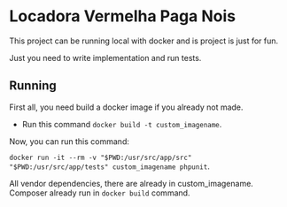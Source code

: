 # Locadora Vermelha Paga Nois

This project can be running local with docker and is project is just for fun.

Just you need to write implementation and run tests.

## Running

First all, you need build a docker image if you already not made.

* Run this command `docker build -t custom_imagename`.

Now, you can run this command:

`docker run -it --rm -v "$PWD:/usr/src/app/src" "$PWD:/usr/src/app/tests" custom_imagename phpunit`.

All vendor dependencies, there are already in custom_imagename. Composer already run in `docker build` command.